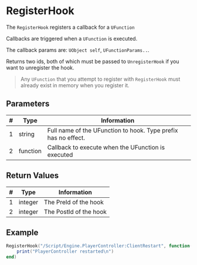 # RegisterHook

The `RegisterHook` registers a callback for a `UFunction`

Callbacks are triggered when a `UFunction` is executed.

The callback params are: `UObject self`, `UFunctionParams..`.

Returns two ids, both of which must be passed to `UnregisterHook` if you want to unregister the hook.

> Any `UFunction` that you attempt to register with `RegisterHook` must already exist in memory when you register it.  

## Parameters

| # | Type     | Information |
|---|----------|-------------|
| 1 | string   | Full name of the UFunction to hook. Type prefix has no effect. |
| 2 | function | Callback to execute when the UFunction is executed |

## Return Values

| # | Type   | Information |
|---|--------|-------------|
| 1 | integer | The PreId of the hook |
| 2 | integer | The PostId of the hook |

## Example
```lua
RegisterHook("/Script/Engine.PlayerController:ClientRestart", function()
    print("PlayerController restarted\n")
end)
```